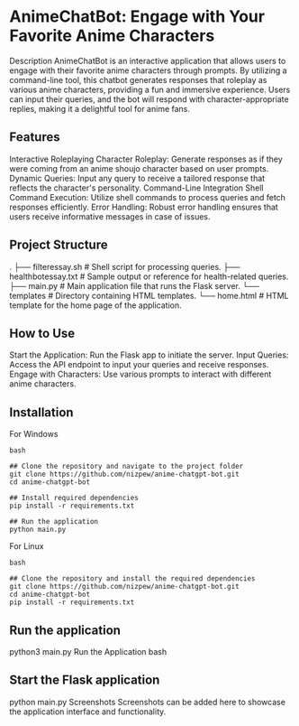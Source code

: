 #  AnimeChatBot: Engage with Your Favorite Anime Characters
Description
AnimeChatBot is an interactive application that allows users to engage with their favorite anime characters through prompts. By utilizing a command-line tool, this chatbot generates responses that roleplay as various anime characters, providing a fun and immersive experience. Users can input their queries, and the bot will respond with character-appropriate replies, making it a delightful tool for anime fans.

##  Features
Interactive Roleplaying
Character Roleplay: Generate responses as if they were coming from an anime shoujo character based on user prompts.
Dynamic Queries: Input any query to receive a tailored response that reflects the character's personality.
Command-Line Integration
Shell Command Execution: Utilize shell commands to process queries and fetch responses efficiently.
Error Handling: Robust error handling ensures that users receive informative messages in case of issues.

## Project Structure

.
├── filteressay.sh         # Shell script for processing queries.
├── healthbotessay.txt     # Sample output or reference for health-related queries.
├── main.py                # Main application file that runs the Flask server.
└── templates              # Directory containing HTML templates.
    └── home.html          # HTML template for the home page of the application.
## How to Use
Start the Application: Run the Flask app to initiate the server.
Input Queries: Access the API endpoint to input your queries and receive responses.
Engage with Characters: Use various prompts to interact with different anime characters.

## Installation
For Windows

    bash
    
    ## Clone the repository and navigate to the project folder
    git clone https://github.com/nizpew/anime-chatgpt-bot.git
    cd anime-chatgpt-bot
    
    ## Install required dependencies
    pip install -r requirements.txt
    
    ## Run the application
    python main.py
For Linux
  
    bash
    
    ## Clone the repository and install the required dependencies
    git clone https://github.com/nizpew/anime-chatgpt-bot.git
    cd anime-chatgpt-bot
    pip install -r requirements.txt

## Run the application
python3 main.py
Run the Application
bash

## Start the Flask application
python main.py
Screenshots
Screenshots can be added here to showcase the application interface and functionality.

